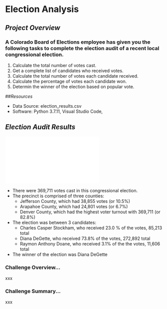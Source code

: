 # Election Analysis

## *Project Overview*

### A Colorado Board of Elections employee has given you the following tasks to complete the election audit of a recent local congressional election. 
1. Calculate the total number of votes cast.
2. Get a complete list of candidates who received votes.
3. Calculate the total number of votes each candidate received.
4. Calculate the percentage of votes each candidate won.
5. Determin the winner of the election based on popular vote.

##*Resources*
- Data Source: election_results.csv
- Software: Python 3.7.11, Visual Studio Code, 

## *Election Audit Results*

![Election Analysis](analysis/election_analysis.txt)
* There were 369,711 votes cast in this congressional election.
* The precinct is comprised of three counties: 
    - Jefferson County, which had 38,855 votes (or 10.5%)
    - Arapahoe County, which had 24,801 votes (or 6.7%)
    - Denver County, which had the highest voter turnout with 369,711 (or 82.8%)
* The election was between 3 candidates:
    - Charles Casper Stockham, who received 23.0 % of the votes, 85,213 total
    - Diana DeGette, who received 73.8% of the votes, 272,892 total
    - Raymon Anthony Doane, who received 3.1% of the the votes, 11,606 total
* The winner of the election was Diana DeGette

### Challenge Overview...
xxx

### Challenge Summary...
xxx
